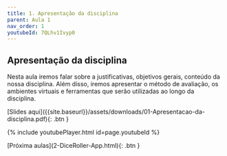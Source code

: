 ```yaml
---
title: 1. Apresentação da disciplina
parent: Aula 1
nav_order: 1
youtubeId: 7QLhv1Ivyp0
---
```


## Apresentação da disciplina

Nesta aula iremos falar sobre a justificativas, objetivos gerais, conteúdo da nossa disciplina. Além disso, iremos apresentar o método de avaliação, os ambientes virtuais e ferramentas que serão utilizadas ao longo da disciplina.

<span class="fs-3">
[Slides aqui]({{site.baseurl}}/assets/downloads/01-Apresentacao-da-disciplina.pdf){: .btn }
</span>

{% include youtubePlayer.html id=page.youtubeId %}

<span class="fs-3 float-right">
[Próxima aulas](2-DiceRoller-App.html){: .btn }
</span>
